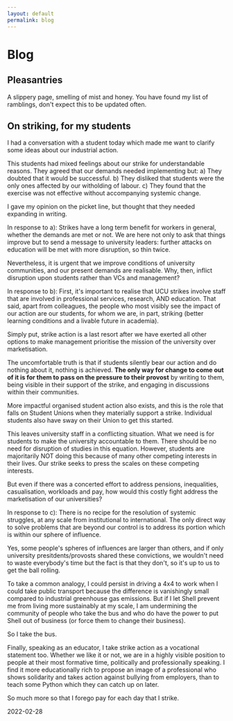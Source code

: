 ```yaml
---
layout: default
permalink: blog
---
```

# Blog

## Pleasantries

 A slippery page, smelling of mist and honey. You have found my list of
 ramblings, don't expect this to be updated often.

## On striking, for my students
I had a conversation with a student today which made me want to clarify some ideas about our industrial action.

This students had mixed feelings about our strike for understandable reasons. They agreed that our demands needed implementing but:
a) They doubted that it would be successful.
b) They disliked that students were the only ones affected by our witholding of labour.
c) They found that the exercise was not effective without accompanying systemic change.

I gave my opinion on the picket line, but thought that they needed expanding in writing.

In response to a):
Strikes have a long term benefit for workers in general, whether the demands are met or not. We are here not only to ask that things improve but to send a message to university leaders: further attacks on education will be met with more disruption, so thin twice.

Nevertheless, it is urgent that we improve conditions of university communities, and our present demands are realisable. Why, then, inflict disruption upon students rather than VCs and management?

In response to b):
First, it's important to realise that UCU strikes involve staff that are involved in professional services, research, AND education. That said, apart from colleagues, the people who most visibly see the impact of our action are our students, for whom we are, in part, striking (better learning conditions and a livable future in academia).

Simply put, strike action is a last resort after we have exerted all other options to make management prioritise the mission of the university over marketisation.

The uncomfortable truth is that if students silently bear our action and do nothing about it, nothing is achieved. **The only way for change to come out of it is for them to pass on the pressure to their provost** by writing to them, being visible in their support of the strike, and engaging in discussions within their communities.

More impactful organised student action also exists, and this is the role that falls on Student Unions when they materially support a strike. Individual students also have sway on their Union to get this started.

This leaves university staff in a conflicting situation. What we need is for students to make the university accountable to them. There should be no need for disruption of studies in this equation. However, students are majoritarily NOT doing this because of many other competing interests in their lives. Our strike seeks to press the scales on these competing interests.

But even if there was a concerted effort to address pensions, inequalities, casualisation, workloads and pay, how would this costly fight address the marketisation of our universities?

In response to c):
There is no recipe for the resolution of systemic struggles, at any scale from institutional to international. The only direct way to solve problems that are beyond our control is to address its portion which is within our sphere of influence.

Yes, some people's spheres of influences are larger than others, and if only university presitdents/provosts shared these convictions, we wouldn't need to waste everybody's time but the fact is that they don't, so it's up to us to get the ball rolling.

To take a common analogy, I could persist in driving a 4x4 to work when I could take public transport because the difference is vanishingly small compared to industrial greenhouse gas emissions. But if I let Shell prevent me from living more sustainably at my scale, I am undermining the community of people who take the bus and who do have the power to put Shell out of business (or force them to change their business).

So I take the bus.

Finally, speaking as an educator, I take strike action as a vocational statement too. Whether we like it or not, we are in a highly visible position to people at their most formative time, politically and professionally speaking. I find it more educationally rich to propose an image of a professional who shows solidarity and takes action against bullying from employers, than to teach some Python which they can catch up on later.

So much more so that I forego pay for each day that I strike.

2022-02-28
